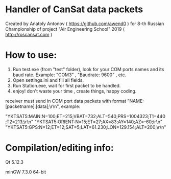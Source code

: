# Handler of CanSat data packets
Created by Anatoly Antonov ( https://github.com/awend0 ) for 8-th Russian Championship of project "Air Engineering School" 2019 ( http://roscansat.com )

# How to use:
1) Run test.exe (from "test" folder), look for your COM ports names and its baud rate. Example: "COM3" , "Baudrate: 9600" , etc.
2) Open settings.ini and fill all fields.
3) Run Station.exe, wait for first packet to be handled.
4) enjoy! don't waste your time , create things, happy coding.

receiver must send in COM port data packets with format "NAME:[packetname]:[data];\r\n", example:

"YKTSAT5:MAIN:N=100;ET=215;VBAT=732;ALT=540;PRS=1004323;T1=440;T2=213;\r\n"
"YKTSAT5:ORIENT:N=15;ET=27;AX=83;AY=140;AZ=-60;\r\n"
"YKTSAT5:GPS:N=12;ET=12;SAT=5;LAT=61.230;LON=129.154;ALT=200;\r\n"

# Compilation/editing info:
Qt 5.12.3

minGW 7.3.0 64-bit

